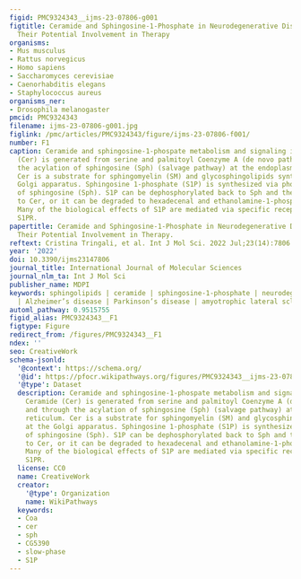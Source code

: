 ```yaml
---
figid: PMC9324343__ijms-23-07806-g001
figtitle: Ceramide and Sphingosine-1-Phosphate in Neurodegenerative Disorders and
  Their Potential Involvement in Therapy
organisms:
- Mus musculus
- Rattus norvegicus
- Homo sapiens
- Saccharomyces cerevisiae
- Caenorhabditis elegans
- Staphylococcus aureus
organisms_ner:
- Drosophila melanogaster
pmcid: PMC9324343
filename: ijms-23-07806-g001.jpg
figlink: /pmc/articles/PMC9324343/figure/ijms-23-07806-f001/
number: F1
caption: Ceramide and sphingosine-1-phospate metabolism and signaling in CNS. Ceramide
  (Cer) is generated from serine and palmitoyl Coenzyme A (de novo pathway) and through
  the acylation of sphingosine (Sph) (salvage pathway) at the endoplasmic reticulum.
  Cer is a substrate for sphingomyelin (SM) and glycosphingolipids synthesis at the
  Golgi apparatus. Sphingosine 1-phosphate (S1P) is synthesized via phosphorylation
  of sphingosine (Sph). S1P can be dephosphorylated back to Sph and then reacylated
  to Cer, or it can be degraded to hexadecenal and ethanolamine-1-phosphate (ethanolamine-1P).
  Many of the biological effects of S1P are mediated via specific receptors, designated
  S1PR.
papertitle: Ceramide and Sphingosine-1-Phosphate in Neurodegenerative Disorders and
  Their Potential Involvement in Therapy.
reftext: Cristina Tringali, et al. Int J Mol Sci. 2022 Jul;23(14):7806.
year: '2022'
doi: 10.3390/ijms23147806
journal_title: International Journal of Molecular Sciences
journal_nlm_ta: Int J Mol Sci
publisher_name: MDPI
keywords: sphingolipids | ceramide | sphingosine-1-phosphate | neurodegenerative disorders
  | Alzheimer’s disease | Parkinson’s disease | amyotrophic lateral sclerosis
automl_pathway: 0.9515755
figid_alias: PMC9324343__F1
figtype: Figure
redirect_from: /figures/PMC9324343__F1
ndex: ''
seo: CreativeWork
schema-jsonld:
  '@context': https://schema.org/
  '@id': https://pfocr.wikipathways.org/figures/PMC9324343__ijms-23-07806-g001.html
  '@type': Dataset
  description: Ceramide and sphingosine-1-phospate metabolism and signaling in CNS.
    Ceramide (Cer) is generated from serine and palmitoyl Coenzyme A (de novo pathway)
    and through the acylation of sphingosine (Sph) (salvage pathway) at the endoplasmic
    reticulum. Cer is a substrate for sphingomyelin (SM) and glycosphingolipids synthesis
    at the Golgi apparatus. Sphingosine 1-phosphate (S1P) is synthesized via phosphorylation
    of sphingosine (Sph). S1P can be dephosphorylated back to Sph and then reacylated
    to Cer, or it can be degraded to hexadecenal and ethanolamine-1-phosphate (ethanolamine-1P).
    Many of the biological effects of S1P are mediated via specific receptors, designated
    S1PR.
  license: CC0
  name: CreativeWork
  creator:
    '@type': Organization
    name: WikiPathways
  keywords:
  - Coa
  - cer
  - sph
  - CG5390
  - slow-phase
  - S1P
---
```

